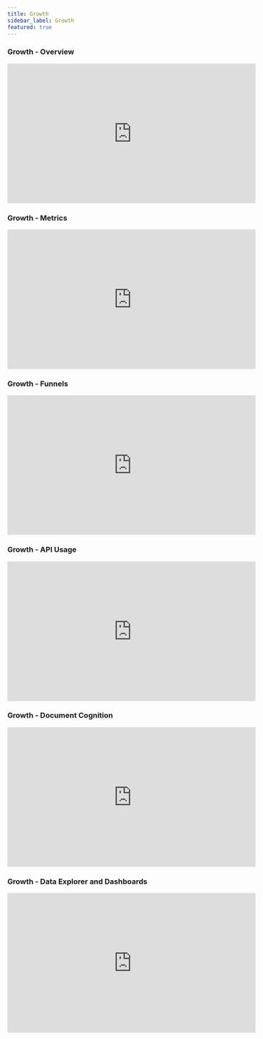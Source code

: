 ```yaml
---
title: Growth 
sidebar_label: Growth
featured: true
---
```


### Growth - Overview

<iframe width="560" height="315" src="https://www.youtube.com/embed/sIy3WZXfMqA" title="YouTube video player" frameborder="0" allow="autoplay; clipboard-write; picture-in-picture" allow="fullscreen"></iframe>

### Growth - Metrics

<iframe width="560" height="315" src="https://www.youtube.com/embed/YZYoJvgiN_w" title="YouTube video player" frameborder="0" allow="autoplay; clipboard-write; picture-in-picture" allow="fullscreen"></iframe>

### Growth - Funnels

<iframe width="560" height="315" src="https://www.youtube.com/embed/dTOBUClI06g" title="YouTube video player" frameborder="0" allow="autoplay; clipboard-write; picture-in-picture" allow="fullscreen"></iframe>

### Growth - API Usage

<iframe width="560" height="315" src="https://www.youtube.com/embed/hG6SVH2Sclg" title="YouTube video player" frameborder="0" allow="autoplay; clipboard-write; picture-in-picture" allow="fullscreen"></iframe>

### Growth - Document Cognition

<iframe width="560" height="315" src="https://www.youtube.com/embed/B7aytvCfvwc" title="YouTube video player" frameborder="0" allow="autoplay; clipboard-write; picture-in-picture" allow="fullscreen"></iframe>

### Growth - Data Explorer and Dashboards

<iframe width="560" height="315" src="https://www.youtube.com/embed/v0fMapU4_3M" title="YouTube video player" frameborder="0" allow="autoplay; clipboard-write; picture-in-picture" allow="fullscreen"></iframe>
